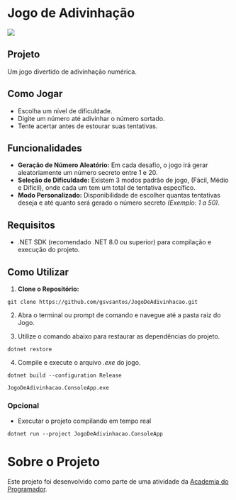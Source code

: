 # Jogo de Adivinhação

![](https://i.imgur.com/MsHl6WJ.gif)

## Projeto
Um jogo divertido de adivinhação numérica.

## Como Jogar
- Escolha um nível de dificuldade.
- Digite um número até adivinhar o número sortado.
- Tente acertar antes de estourar suas tentativas.

## Funcionalidades
- **Geração de Número Aleatório:** Em cada desafio, o jogo irá gerar aleatoriamente um número secreto entre 1 e 20.
- **Seleção de Dificuldade:** Existem 3 modos padrão de jogo, (Fácil, Médio e Difícil), onde cada um tem um total de tentativa específico.
- **Modo Personalizado:** Disponibilidade de escolher quantas tentativas deseja e até quanto será gerado o número secreto *(Exemplo: 1 a 50)*.

## Requisitos
- .NET SDK (recomendado .NET 8.0 ou superior) para compilação e execução do projeto.

## Como Utilizar
1. **Clone o Repositório:**
```
git clone https://github.com/gsvsantos/JogoDeAdivinhacao.git
```

2. Abra o terminal ou prompt de comando e navegue até a pasta raiz do Jogo.

3. Utilize o comando abaixo para restaurar as dependências do projeto.
```
dotnet restore
```

4. Compile e execute o arquivo *.exe* do jogo.
```
dotnet build --configuration Release
```
```
JogoDeAdivinhacao.ConsoleApp.exe
```

### Opcional
- Executar o projeto compilando em tempo real
```
dotnet run --project JogoDeAdivinhacao.ConsoleApp
```

# Sobre o Projeto

Este projeto foi desenvolvido como parte de uma atividade da [Academia do Programador](https://www.instagram.com/academiadoprogramador/).
